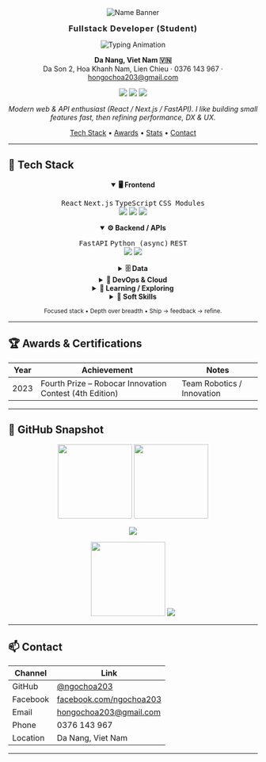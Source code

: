 <div align="center">

<img src="https://capsule-render.vercel.app/api?type=transparent&fontColor=36BCF7&text=Ho%20Ngoc%20Hoa&height=90&fontAlign=50&animation=fadeIn" alt="Name Banner" />

<strong><span style="font-size:16px;letter-spacing:1px;">Fullstack Developer (Student)</span></strong>

<img src="https://readme-typing-svg.herokuapp.com?font=Fira+Code&pause=1200&color=36BCF7&center=true&vCenter=true&width=600&lines=Always+learning+and+building;FastAPI+%7C+React+%7C+PostgreSQL" alt="Typing Animation" />

**Da Nang, Viet Nam 🇻🇳**  
Da Son 2, Hoa Khanh Nam, Lien Chieu · 0376 143 967 · hongochoa203@gmail.com

<p>
	<a href="https://github.com/ngochoa203"><img src="https://img.shields.io/badge/GitHub-181717?logo=github&logoColor=white" /></a>
	<a href="mailto:hongochoa203@gmail.com"><img src="https://img.shields.io/badge/Email-hongochoa203%40gmail.com-EA4335?logo=gmail&logoColor=white" /></a>
	<a href="https://www.facebook.com/ngochoa203/"><img src="https://img.shields.io/badge/Facebook-1877F2?logo=facebook&logoColor=white" /></a>
</p>

*Modern web & API enthusiast (React / Next.js / FastAPI). I like building small features fast, then refining performance, DX & UX.*

<p align="center">
	<a href="#-tech-stack">Tech&nbsp;Stack</a> •
	<a href="#-awards--certifications">Awards</a> •
	<a href="#-github-snapshot">Stats</a> •
	<a href="#-contact">Contact</a>
</p>

</div>

---

## 🔧 Tech Stack

<div align="center">

<details open>
	<summary><strong>🖥️ Frontend</strong></summary>
	<p>
		<kbd>React</kbd> <kbd>Next.js</kbd> <kbd>TypeScript</kbd> <kbd>CSS&nbsp;Modules</kbd><br/>
		<img src="https://img.shields.io/badge/React-20232a?logo=react&logoColor=61dafb" />
		<img src="https://img.shields.io/badge/Next.js-000?logo=next.js" />
		<img src="https://img.shields.io/badge/TypeScript-3178c6?logo=typescript&logoColor=white" />
	</p>
</details>

<details open>
	<summary><strong>⚙️ Backend / APIs</strong></summary>
	<p>
		<kbd>FastAPI</kbd> <kbd>Python (async)</kbd> <kbd>REST</kbd><br/>
		<img src="https://img.shields.io/badge/FastAPI-05998b?logo=fastapi&logoColor=white" />
		<img src="https://img.shields.io/badge/Python-3776ab?logo=python&logoColor=ffdd54" />
	</p>
</details>

<details>
	<summary><strong>🗄️ Data</strong></summary>
	<p>
		<kbd>PostgreSQL</kbd> <kbd>MySQL</kbd><br/>
		<img src="https://img.shields.io/badge/PostgreSQL-31648c?logo=postgresql&logoColor=white" />
		<img src="https://img.shields.io/badge/MySQL-0f4c78?logo=mysql&logoColor=white" />
	</p>
</details>

<details>
	<summary><strong>🚀 DevOps & Cloud</strong></summary>
	<p>
		<kbd>Git</kbd> <kbd>Docker (basic)</kbd> <kbd>Postman</kbd> <kbd>AWS (EC2 · Lambda)</kbd><br/>
		<img src="https://img.shields.io/badge/Docker-2496ed?logo=docker&logoColor=white" />
		<img src="https://img.shields.io/badge/AWS-232f3e?logo=amazonaws&logoColor=ff9900" />
	</p>
</details>

<details>
	<summary><strong>🧪 Learning / Exploring</strong></summary>
	<p>
		<kbd>SQLModel</kbd> <kbd>Prisma</kbd> <kbd>CI/CD</kbd><br/>
		<img src="https://img.shields.io/badge/Experimenting-FFD700?labelColor=444&style=flat" />
	</p>
</details>

<details>
	<summary><strong>🤝 Soft Skills</strong></summary>
	<p>
		<kbd>Communication</kbd> <kbd>Teamwork</kbd> <kbd>Problem&nbsp;Solving</kbd><br/>
		<img src="https://img.shields.io/badge/Focus-Quality%20%26%20Iteration-36BCF7?labelColor=20232a" />
	</p>
</details>

<sub>Focused stack • Depth over breadth • Ship → feedback → refine.</sub>

</div>

<!-- Removed old stacked badges section in favor of centered block above -->

---


## 🏆 Awards & Certifications

| Year | Achievement | Notes |
| ---- | ----------- | ----- |
| 2023 | Fourth Prize – Robocar Innovation Contest (4th Edition) | Team Robotics / Innovation |

---

## 📸 GitHub Snapshot

<p align="center">
	<img height="150" src="https://github-readme-stats.vercel.app/api?username=ngochoa203&show_icons=true&theme=tokyonight&hide_border=true" />
	<img height="150" src="https://github-readme-stats.vercel.app/api/top-langs/?username=ngochoa203&hide=php&layout=compact&langs_count=8&theme=tokyonight&hide_border=true" />
</p>
<p align="center">
	<img src="https://github-readme-activity-graph.vercel.app/graph?username=ngochoa203&theme=tokyo-night&hide_border=true" />
</p>
<p align="center">
	<img src="https://streak-stats.demolab.com?user=ngochoa203&theme=tokyonight&hide_border=true" height="150" />
	<img src="https://komarev.com/ghpvc/?username=ngochoa203&color=1f6feb&style=flat" />
</p>

---

## 📫 Contact

| Channel | Link |
| ------- | ---- |
| GitHub | [@ngochoa203](https://github.com/ngochoa203) |
| Facebook | [facebook.com/ngochoa203](https://www.facebook.com/ngochoa203/) |
| Email | hongochoa203@gmail.com |
| Phone | 0376 143 967 |
| Location | Da Nang, Viet Nam |

---


<div align="center">


</div>
